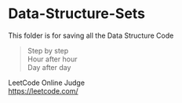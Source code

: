 # Data-Structure-Sets
This folder is for saving all the Data Structure Code

> Step by step  
> Hour after hour  
> Day after day  

LeetCode Online Judge  
https://leetcode.com/




